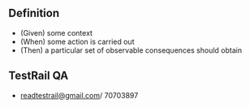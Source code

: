 ## Definition

* (Given) some context
* (When) some action is carried out
* (Then) a particular set of observable consequences should obtain

## TestRail QA

* readtestrail@gmail.com/ 70703897